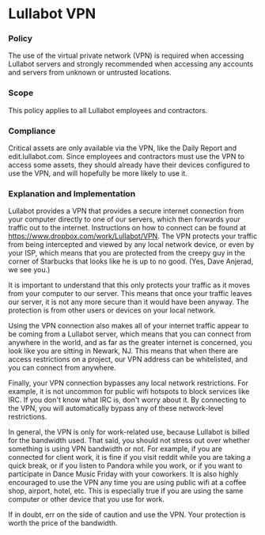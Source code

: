# Lullabot VPN

### Policy
The use of the virtual private network (VPN) is required when accessing Lullabot servers and strongly recommended when accessing any accounts and servers from unknown or untrusted locations.

### Scope
This policy applies to all Lullabot employees and contractors.

### Compliance
Critical assets are only available via the VPN, like the Daily Report and edit.lullabot.com. Since employees and contractors must use the VPN to access some assets, they should already have their devices configured to use the VPN, and will hopefully be more likely to use it.

### Explanation and Implementation

Lullabot provides a VPN that provides a secure internet connection from your computer directly to one of our servers, which then forwards your traffic out to the internet. Instructions on how to connect can be found at https://www.dropbox.com/work/Lullabot/VPN. The VPN protects your traffic from being intercepted and viewed by any local network device, or even by your ISP, which means that you are protected from the creepy guy in the corner of Starbucks that looks like he is up to no good. (Yes, Dave Anjerad, we see you.)

It is important to understand that this only protects your traffic as it moves from your computer to our server. This means that once your traffic leaves our server, it is not any more secure than it would have been anyway. The protection is from other users or devices on your local network.

Using the VPN connection also makes all of your internet traffic appear to be coming from a Lullabot server, which means that you can connect from anywhere in the world, and as far as the greater internet is concerned, you look like you are sitting in Newark, NJ. This means that when there are access restrictions on a project, our VPN address can be whitelisted, and you can connect from anywhere.

Finally, your VPN connection bypasses any local network restrictions. For example, it is not uncommon for public wifi hotspots to block services like IRC. If you don't know what IRC is, don't worry about it. By connecting to the VPN, you will automatically bypass any of these network-level restrictions.

In general, the VPN is only for work-related use, because Lullabot is billed for the bandwidth used. That said, you should not stress out over whether something is using VPN bandwidth or not. For example, if you are connected for client work, it is fine if you visit reddit while you are taking a quick break, or if you listen to Pandora while you work, or if you want to participate in Dance Music Friday with your coworkers. It is also highly encouraged to use the VPN any time you are using public wifi at a coffee shop, airport, hotel, etc. This is especially true if you are using the same computer or other
device that you use for work.

If in doubt, err on the side of caution and use the VPN. Your protection is worth the price of the bandwidth.
